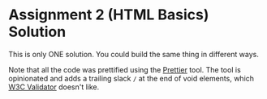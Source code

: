 # Assignment 2 (HTML Basics) Solution
This is only ONE solution. You could build the same thing in different ways.

Note that all the code was prettified using the [Prettier](https://prettier.io/) tool. The tool is opinionated and adds a trailing slack `/` at the end of void elements, which [W3C Validator](https://validator.w3.org/) doesn't like.